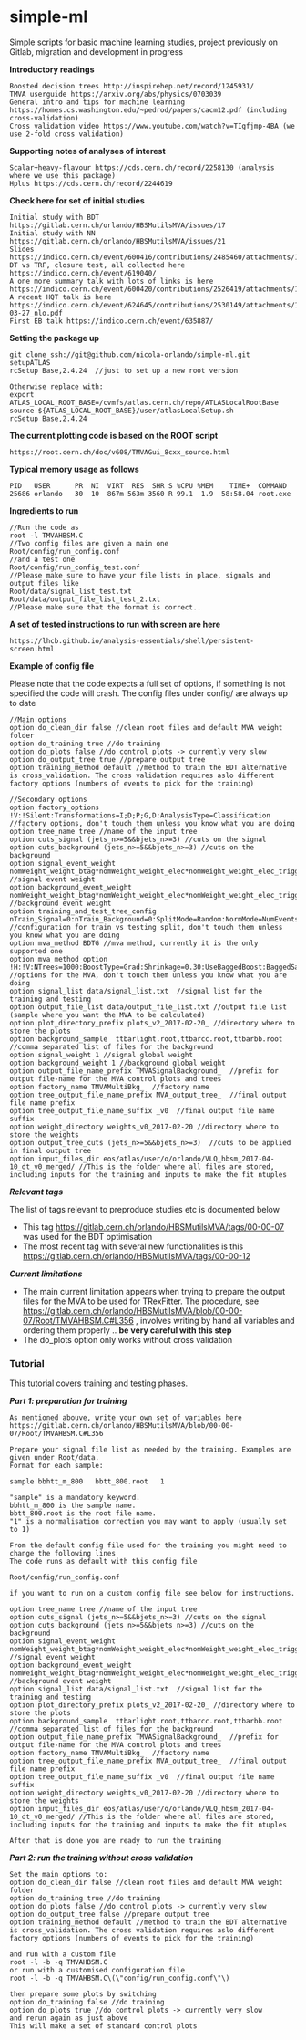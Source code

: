 # simple-ml
Simple scripts for basic machine learning studies, project previously on Gitlab, migration and development in progress  

**Introductory readings**
    
    Boosted decision trees http://inspirehep.net/record/1245931/
    TMVA userguide https://arxiv.org/abs/physics/0703039 
    General intro and tips for machine learning https://homes.cs.washington.edu/~pedrod/papers/cacm12.pdf (including cross-validation)
    Cross validation video https://www.youtube.com/watch?v=TIgfjmp-4BA (we use 2-fold cross validation)

**Supporting notes of analyses of interest**
    
    Scalar+heavy-flavour https://cds.cern.ch/record/2258130 (analysis where we use this package) 
    Hplus https://cds.cern.ch/record/2244619

**Check here for set of initial studies**
    
    Initial study with BDT https://gitlab.cern.ch/orlando/HBSMutilsMVA/issues/17
    Initial study with NN https://gitlab.cern.ch/orlando/HBSMutilsMVA/issues/21
    Slides https://indico.cern.ch/event/600416/contributions/2485460/attachments/1415829/2167690/short.pdf
    DT vs TRF, closure test, all collected here https://indico.cern.ch/event/619040/ 
    A one more summary talk with lots of links is here https://indico.cern.ch/event/600420/contributions/2526419/attachments/1432275/2200676/stalk.pdf 
    A recent HQT talk is here https://indico.cern.ch/event/624645/contributions/2530149/attachments/1434392/2205006/hqt_2017-03-27_nlo.pdf
    First EB talk https://indico.cern.ch/event/635887/ 
    
**Setting the package up**

    git clone ssh://git@github.com/nicola-orlando/simple-ml.git
    setupATLAS
    rcSetup Base,2.4.24  //just to set up a new root version
    
    Otherwise replace with: 
    export ATLAS_LOCAL_ROOT_BASE=/cvmfs/atlas.cern.ch/repo/ATLASLocalRootBase
    source ${ATLAS_LOCAL_ROOT_BASE}/user/atlasLocalSetup.sh
    rcSetup Base,2.4.24
    
**The current plotting code is based on the ROOT script**

    https://root.cern.ch/doc/v608/TMVAGui_8cxx_source.html
    
**Typical memory usage as follows**

    PID   USER      PR  NI  VIRT  RES  SHR S %CPU %MEM    TIME+  COMMAND                                                                                                                                       
    25686 orlando   30  10  867m 563m 3560 R 99.1  1.9  58:58.04 root.exe        
 
**Ingredients to run**

    //Run the code as 
    root -l TMVAHBSM.C
    //Two config files are given a main one 
    Root/config/run_config.conf 
    //and a test one 
    Root/config/run_config_test.conf
    //Please make sure to have your file lists in place, signals and output files like 
    Root/data/signal_list_test.txt 
    Root/data/output_file_list_test_2.txt
    //Please make sure that the format is correct..  

**A set of tested instructions to run with screen are here** 

    https://lhcb.github.io/analysis-essentials/shell/persistent-screen.html 

**Example of config file**    
    
Please note that the code expects a full set of options, if something is not specified the code will crash. The config files under config/ are always up to date
    
    
    //Main options     
    option do_clean_dir false //clean root files and default MVA weight folder
    option do_training true //do training 
    option do_plots false //do control plots -> currently very slow
    option do_output_tree true //prepare output tree
    option training_method default //method to train the BDT alternative is cross_validation. The cross validation requires aslo different factory options (numbers of events to pick for the training)  
    
    //Secondary options
    option factory_options !V:!Silent:Transformations=I;D;P;G,D:AnalysisType=Classification //factory options, don't touch them unless you know what you are doing 
    option tree_name tree //name of the input tree
    option cuts_signal (jets_n>=5&&bjets_n>=3) //cuts on the signal
    option cuts_background (jets_n>=5&&bjets_n>=3) //cuts on the background 
    option signal_event_weight nomWeight_weight_btag*nomWeight_weight_elec*nomWeight_weight_elec_trigger*nomWeight_weight_jvt*nomWeight_weight_mc*nomWeight_weight_muon*nomWeight_weight_muon_trigger*nomWeight_weight_norm*nomWeight_weight_pu  //signal event weight
    option background_event_weight nomWeight_weight_btag*nomWeight_weight_elec*nomWeight_weight_elec_trigger*nomWeight_weight_jvt*nomWeight_weight_mc*nomWeight_weight_muon*nomWeight_weight_muon_trigger*nomWeight_weight_norm*nomWeight_weight_pu  //background event weight
    option training_and_test_tree_config nTrain_Signal=0:nTrain_Background=0:SplitMode=Random:NormMode=NumEvents:!V  //configuration for train vs testing split, don't touch them unless you know what you are doing 
    option mva_method BDTG //mva method, currently it is the only supported one
    option mva_method_option !H:!V:NTrees=1000:BoostType=Grad:Shrinkage=0.30:UseBaggedBoost:BaggedSampleFraction=0.6:SeparationType=GiniIndex:nCuts=20:MaxDepth=2  //options for the MVA, don't touch them unless you know what you are doing
    option signal_list data/signal_list.txt  //signal list for the training and testing 
    option output_file_list data/output_file_list.txt //output file list (sample where you want the MVA to be calculated)
    option plot_directory_prefix plots_v2_2017-02-20_ //directory where to store the plots
    option background_sample  ttbarlight.root,ttbarcc.root,ttbarbb.root //comma separated list of files for the background
    option signal_weight 1 //signal global weight
    option background_weight 1 //background global weight
    option output_file_name_prefix TMVASignalBackground_  //prefix for output file-name for the MVA control plots and trees
    option factory_name TMVAMultiBkg_  //factory name
    option tree_output_file_name_prefix MVA_output_tree_  //final output file name prefix
    option tree_output_file_name_suffix _v0  //final output file name suffix
    option weight_directory weights_v0_2017-02-20 //directory where to store the weights 
    option output_tree_cuts (jets_n>=5&&bjets_n>=3)  //cuts to be applied in final output tree
    option input_files_dir eos/atlas/user/o/orlando/VLQ_hbsm_2017-04-10_dt_v0_merged/ //This is the folder where all files are stored, including inputs for the training and inputs to make the fit ntuples 
    
***Relevant tags***

The list of tags relevant to preproduce studies etc is documented below 

* This tag https://gitlab.cern.ch/orlando/HBSMutilsMVA/tags/00-00-07 was used for the BDT optimisation
* The most recent tag with several new functionalities is this https://gitlab.cern.ch/orlando/HBSMutilsMVA/tags/00-00-12  

***Current limitations***

* The main current limitation appears when trying to prepare the output files for the MVA to be used for TRexFitter. The procedure, see https://gitlab.cern.ch/orlando/HBSMutilsMVA/blob/00-00-07/Root/TMVAHBSM.C#L356 , involves writing by hand all variables and ordering them properly .. **be very careful with this step**
* The do_plots option only works without cross validation

### Tutorial
This tutorial covers training and testing phases. 

***Part 1: preparation for training*** 

    As mentioned abouve, write your own set of variables here https://gitlab.cern.ch/orlando/HBSMutilsMVA/blob/00-00-07/Root/TMVAHBSM.C#L356 

    Prepare your signal file list as needed by the training. Examples are given under Root/data.  
    Format for each sample: 
    
    sample bbhtt_m_800   bbtt_800.root   1 
    
    "sample" is a mandatory keyword. 
    bbhtt_m_800 is the sample name.  
    bbtt_800.root is the root file name. 
    "1" is a normalisation correction you may want to apply (usually set to 1)
    
    From the default config file used for the training you might need to change the following lines
    The code runs as default with this config file 
    
    Root/config/run_config.conf
    
    if you want to run on a custom config file see below for instructions. 
    
    option tree_name tree //name of the input tree
    option cuts_signal (jets_n>=5&&bjets_n>=3) //cuts on the signal
    option cuts_background (jets_n>=5&&bjets_n>=3) //cuts on the background 
    option signal_event_weight nomWeight_weight_btag*nomWeight_weight_elec*nomWeight_weight_elec_trigger*nomWeight_weight_jvt*nomWeight_weight_mc*nomWeight_weight_muon*nomWeight_weight_muon_trigger*nomWeight_weight_norm*nomWeight_weight_pu  //signal event weight
    option background_event_weight nomWeight_weight_btag*nomWeight_weight_elec*nomWeight_weight_elec_trigger*nomWeight_weight_jvt*nomWeight_weight_mc*nomWeight_weight_muon*nomWeight_weight_muon_trigger*nomWeight_weight_norm*nomWeight_weight_pu  //background event weight
    option signal_list data/signal_list.txt  //signal list for the training and testing 
    option plot_directory_prefix plots_v2_2017-02-20_ //directory where to store the plots
    option background_sample  ttbarlight.root,ttbarcc.root,ttbarbb.root //comma separated list of files for the background
    option output_file_name_prefix TMVASignalBackground_  //prefix for output file-name for the MVA control plots and trees
    option factory_name TMVAMultiBkg_  //factory name
    option tree_output_file_name_prefix MVA_output_tree_  //final output file name prefix
    option tree_output_file_name_suffix _v0  //final output file name suffix
    option weight_directory weights_v0_2017-02-20 //directory where to store the weights 
    option input_files_dir eos/atlas/user/o/orlando/VLQ_hbsm_2017-04-10_dt_v0_merged/ //This is the folder where all files are stored, including inputs for the training and inputs to make the fit ntuples
    
    After that is done you are ready to run the training
    
***Part 2: run the training without cross validation***
    
    Set the main options to:
    option do_clean_dir false //clean root files and default MVA weight folder
    option do_training true //do training 
    option do_plots false //do control plots -> currently very slow
    option do_output_tree false //prepare output tree
    option training_method default //method to train the BDT alternative is cross_validation. The cross validation requires aslo different factory options (numbers of events to pick for the training)  
    
    and run with a custom file
    root -l -b -q TMVAHBSM.C
    or run with a customised configuration file
    root -l -b -q TMVAHBSM.C\(\"config/run_config.conf\"\)
    
    then prepare some plots by switching 
    option do_training false //do training 
    option do_plots true //do control plots -> currently very slow
    and rerun again as just above
    This will make a set of standard control plots  
